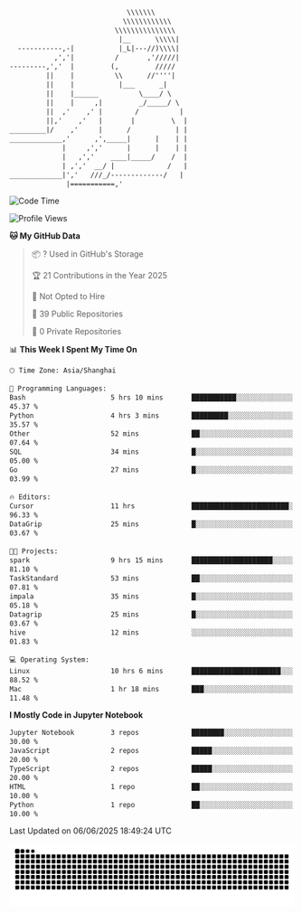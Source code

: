 ```
                             \\\\\\\
                            \\\\\\\\\\\\
                          \\\\\\\\\\\\\\\
                           |__      \\\\\|
  -----------,-|           |_L|---//)\\\\|
           ,','|          /       ,'/////|
---------,','  |         (,         /////
         ||    |          \\      //''''|
         ||    |           |___      _|
         ||    |______          \____/ \
         ||    |     ,|         _/_____/ \
         ||  ,'    ,' |        /          |
         ||,'    ,'   |       |         \  |
_________|/    ,'     |      /           | |
_____________,'      ,',_____|      |    | |
             |     ,','      |      |    | |
             |   ,','    ____|_____/    /  |
             | ,','  __/ |             /   |
_____________|','   ///_/-------------/   |
              |===========,'
```

<!--START_SECTION:waka-->
![Code Time](http://img.shields.io/badge/Code%20Time-30%20hrs%2041%20mins-blue)

![Profile Views](http://img.shields.io/badge/Profile%20Views-0-blue)

**🐱 My GitHub Data** 

> 📦 ? Used in GitHub's Storage 
 > 
> 🏆 21 Contributions in the Year 2025
 > 
> 🚫 Not Opted to Hire
 > 
> 📜 39 Public Repositories 
 > 
> 🔑 0 Private Repositories 
 > 
📊 **This Week I Spent My Time On** 

```text
🕑︎ Time Zone: Asia/Shanghai

💬 Programming Languages: 
Bash                     5 hrs 10 mins       ███████████░░░░░░░░░░░░░░   45.37 % 
Python                   4 hrs 3 mins        █████████░░░░░░░░░░░░░░░░   35.57 % 
Other                    52 mins             ██░░░░░░░░░░░░░░░░░░░░░░░   07.64 % 
SQL                      34 mins             █░░░░░░░░░░░░░░░░░░░░░░░░   05.00 % 
Go                       27 mins             █░░░░░░░░░░░░░░░░░░░░░░░░   03.99 % 

🔥 Editors: 
Cursor                   11 hrs              ████████████████████████░   96.33 % 
DataGrip                 25 mins             █░░░░░░░░░░░░░░░░░░░░░░░░   03.67 % 

🐱‍💻 Projects: 
spark                    9 hrs 15 mins       ████████████████████░░░░░   81.10 % 
TaskStandard             53 mins             ██░░░░░░░░░░░░░░░░░░░░░░░   07.81 % 
impala                   35 mins             █░░░░░░░░░░░░░░░░░░░░░░░░   05.18 % 
Datagrip                 25 mins             █░░░░░░░░░░░░░░░░░░░░░░░░   03.67 % 
hive                     12 mins             ░░░░░░░░░░░░░░░░░░░░░░░░░   01.83 % 

💻 Operating System: 
Linux                    10 hrs 6 mins       ██████████████████████░░░   88.52 % 
Mac                      1 hr 18 mins        ███░░░░░░░░░░░░░░░░░░░░░░   11.48 % 
```

**I Mostly Code in Jupyter Notebook** 

```text
Jupyter Notebook         3 repos             ████████░░░░░░░░░░░░░░░░░   30.00 % 
JavaScript               2 repos             █████░░░░░░░░░░░░░░░░░░░░   20.00 % 
TypeScript               2 repos             █████░░░░░░░░░░░░░░░░░░░░   20.00 % 
HTML                     1 repo              ██░░░░░░░░░░░░░░░░░░░░░░░   10.00 % 
Python                   1 repo              ██░░░░░░░░░░░░░░░░░░░░░░░   10.00 % 
```




 Last Updated on 06/06/2025 18:49:24 UTC
<!--END_SECTION:waka-->

<picture>
  <source media="(prefers-color-scheme: dark)" srcset="https://raw.githubusercontent.com/yuemanly/yuemanly/output/github-contribution-grid-snake-dark.svg" />
  <source media="(prefers-color-scheme: light)" srcset="https://raw.githubusercontent.com/yuemanly/yuemanly/output/github-contribution-grid-snake.svg" />
  <img alt="github-snake" src="https://raw.githubusercontent.com/yuemanly/yuemanly/output/github-contribution-grid-snake.svg" />
</picture>
<!--
**yuemanly/yuemanly** is a ✨ _special_ ✨ repository because its `README.md` (this file) appears on your GitHub profile.

Here are some ideas to get you started:

- 🔭 I’m currently working on ...
- 🌱 I’m currently learning ...
- 👯 I’m looking to collaborate on ...
- 🤔 I’m looking for help with ...
- 💬 Ask me about ...
- 📫 How to reach me: ...
- 😄 Pronouns: ...
- ⚡ Fun fact: ...
-->

